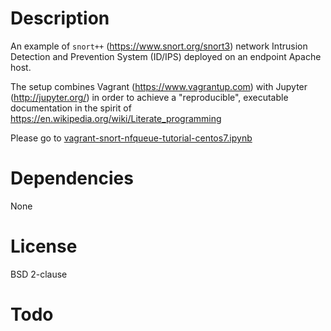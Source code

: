 # Description

An example of `snort++` (https://www.snort.org/snort3) network Intrusion Detection and Prevention System (ID/IPS) deployed on an endpoint Apache host.

The setup combines Vagrant (https://www.vagrantup.com) with Jupyter (http://jupyter.org/) in order to
achieve a "reproducible", executable documentation in the spirit of https://en.wikipedia.org/wiki/Literate_programming

Please go to [vagrant-snort-nfqueue-tutorial-centos7.ipynb](vagrant-snort-nfqueue-tutorial-centos7.ipynb)


# Dependencies

None


# License

BSD 2-clause


# Todo
